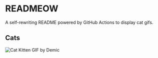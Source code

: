 # READMEOW

A self-rewriting README powered by GitHub Actions to display cat gifs.

## Cats

![Cat Kitten GIF by Demic](https://media1.giphy.com/media/v1.Y2lkPTlhY2QwMmRhdmd0bmVraGVyaGV4Z25oZzBrYmcxd3RkZzdkdTlreTZremllcTF0bCZlcD12MV9naWZzX3NlYXJjaCZjdD1n/3oriO0OEd9QIDdllqo/200.gif)
